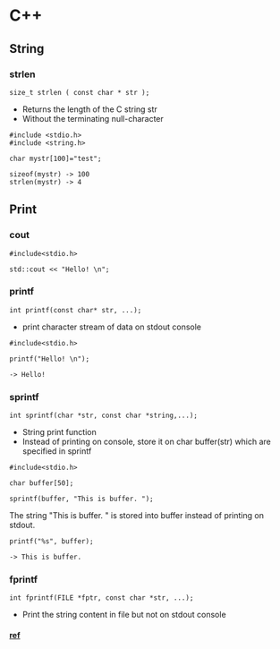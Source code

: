 # C++

## String

### strlen

    size_t strlen ( const char * str );

- Returns the length of the C string str
- Without the terminating null-character

``` 
#include <stdio.h>
#include <string.h>

char mystr[100]="test";

sizeof(mystr) -> 100
strlen(mystr) -> 4
```

## Print

### cout

    #include<stdio.h>
    
    std::cout << "Hello! \n"; 
    
### printf

    int printf(const char* str, ...); 

- print character stream of data on stdout console

``` 
#include<stdio.h>

printf("Hello! \n");

-> Hello!

```

### sprintf

    int sprintf(char *str, const char *string,...); 

- String print function 
- Instead of printing on console, store it on char buffer(str) which are specified in sprintf

```
#include<stdio.h>

char buffer[50];

sprintf(buffer, "This is buffer. ");
```

The string "This is buffer. " is stored into buffer instead of printing on stdout. 

```
printf("%s", buffer);

-> This is buffer. 
```

### fprintf

    int fprintf(FILE *fptr, const char *str, ...);

- Print the string content in file but not on stdout console

#### [ref](https://www.geeksforgeeks.org/difference-printf-sprintf-fprintf/)
